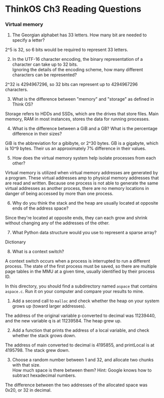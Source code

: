 # ThinkOS Ch3 Reading Questions

### Virtual memory

1) The Georgian alphabet has 33 letters.  How many bit are needed to specify a letter?

2^5 is 32, so 6 bits would be required to represent 33 letters.

2) In the UTF-16 character encoding, the binary representation of a character can take up to 32 bits.  
Ignoring the details of the encoding scheme, how many different characters can be represented?

2^32 is 4294967296, so 32 bits can represent up to 4294967296 characters.

3) What is the difference between "memory" and "storage" as defined in Think OS?

Storage refers to HDDs and SSDs, which are the drives that store files.  Main memory, RAM in most instances, stores the data for running processes.

4) What is the difference between a GiB and a GB?  What is the percentage difference in their sizes?

GiB is the abbreviation for a gibibyte, or 2^30 bytes.  GB is a gigabyte, which is 10^9 bytes.  Their us an approximately 7% difference in their values.

5) How does the virtual memory system help isolate processes from each other?

Virtual memory is utilized when virtual memory addresses are generated by a program.  These virtual addresses amp to physical memory addresses that are read and written.  Because one process is not able to generate the same virtual addresses as another process, there are no memory locations in danger of being accessed by more than one process.

6) Why do you think the stack and the heap are usually located at opposite ends of the address space?

Since they're located at opposite ends, they can each grow and shrink without changing any of the addresses of the other.

7) What Python data structure would you use to represent a sparse array?

Dictionary

8) What is a context switch?

A context switch occurs when a process is interrupted to run a different process.  The state of the first process must be saved, so there are multiple page tables in the MMU at a given time, usually identified by their process ID.


In this directory, you should find a subdirectory named `aspace` that contains `aspace.c`.  Run it on your computer and compare your results to mine.
  
1) Add a second call to `malloc` and check whether the heap on your system grows up (toward larger addresses).  

The address of the original variable p converted to decimal was 11239440, and the new variable q is at 11239584.  The heap grew up.

2) Add a function that prints the address of a local variable, and check whether the stack grows down.  

The address of main converted to decimal is 4195855, and printLocal is at 4195798.  The stack grew down.

3) Choose a random number between 1 and 32, and allocate two chunks with that size.  
How much space is there between them?  Hint: Google knows how to subtract hexadecimal numbers.

The difference between the two addresses of the allocated space was 0x20, or 32 in decimal.